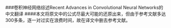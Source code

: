 ###卷积神经网络综述Recent Advances in Convolutional Neural Networks的中文翻译
####本文将原文中的公式尽最大可能的还原出来，但由于参考文献多达300多条，逐一对过实在浪费时间，故在译文中删去参考文献。

